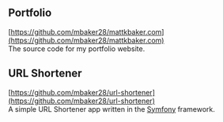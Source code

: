 ## Portfolio

[https://github.com/mbaker28/mattkbaker.com](https://github.com/mbaker28/mattkbaker.com)  
The source code for my portfolio website.

## URL Shortener

[https://github.com/mbaker28/url-shortener](https://github.com/mbaker28/url-shortener)  
A simple URL Shortener app written in the [Symfony](https://symfony.com) framework.